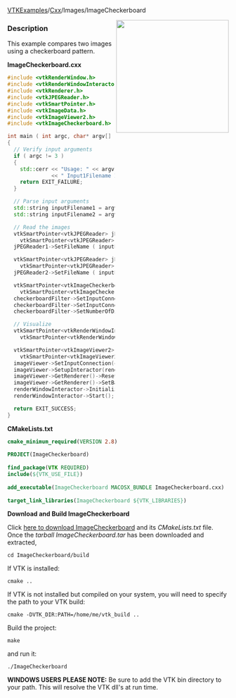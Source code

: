 [VTKExamples](/index/)/[Cxx](/Cxx)/Images/ImageCheckerboard

<img align="right" src="https://github.com/lorensen/VTKExamples/blob/gh-pages/Testing/Baseline/Images/TestImageCheckerboard.png?raw=true" width="256" />

### Description
This example compares two images using a checkerboard pattern.

**ImageCheckerboard.cxx**
```c++
#include <vtkRenderWindow.h>
#include <vtkRenderWindowInteractor.h>
#include <vtkRenderer.h>
#include <vtkJPEGReader.h>
#include <vtkSmartPointer.h>
#include <vtkImageData.h>
#include <vtkImageViewer2.h>
#include <vtkImageCheckerboard.h>

int main ( int argc, char* argv[] )
{
  // Verify input arguments
  if ( argc != 3 )
  {
    std::cerr << "Usage: " << argv[0]
              << " Input1Filename Input2Filename" << std::endl;
    return EXIT_FAILURE;
  }

  // Parse input arguments
  std::string inputFilename1 = argv[1];
  std::string inputFilename2 = argv[2];

  // Read the images
  vtkSmartPointer<vtkJPEGReader> jPEGReader1 =
    vtkSmartPointer<vtkJPEGReader>::New();
  jPEGReader1->SetFileName ( inputFilename1.c_str() );

  vtkSmartPointer<vtkJPEGReader> jPEGReader2 =
    vtkSmartPointer<vtkJPEGReader>::New();
  jPEGReader2->SetFileName ( inputFilename2.c_str() );

  vtkSmartPointer<vtkImageCheckerboard> checkerboardFilter =
    vtkSmartPointer<vtkImageCheckerboard>::New();
  checkerboardFilter->SetInputConnection(0, jPEGReader1->GetOutputPort());
  checkerboardFilter->SetInputConnection(1, jPEGReader2->GetOutputPort());
  checkerboardFilter->SetNumberOfDivisions(3,3,1);

  // Visualize
  vtkSmartPointer<vtkRenderWindowInteractor> renderWindowInteractor =
    vtkSmartPointer<vtkRenderWindowInteractor>::New();

  vtkSmartPointer<vtkImageViewer2> imageViewer =
    vtkSmartPointer<vtkImageViewer2>::New();
  imageViewer->SetInputConnection(checkerboardFilter->GetOutputPort());
  imageViewer->SetupInteractor(renderWindowInteractor);
  imageViewer->GetRenderer()->ResetCamera();
  imageViewer->GetRenderer()->SetBackground(1,0,0);
  renderWindowInteractor->Initialize();
  renderWindowInteractor->Start();

  return EXIT_SUCCESS;
}
```
**CMakeLists.txt**
```cmake
cmake_minimum_required(VERSION 2.8)
 
PROJECT(ImageCheckerboard)
 
find_package(VTK REQUIRED)
include(${VTK_USE_FILE})
 
add_executable(ImageCheckerboard MACOSX_BUNDLE ImageCheckerboard.cxx)
 
target_link_libraries(ImageCheckerboard ${VTK_LIBRARIES})
```

**Download and Build ImageCheckerboard**

Click [here to download ImageCheckerboard](https://github.com/lorensen/VTKWikiExamplesTarballs/raw/master/ImageCheckerboard.tar) and its *CMakeLists.txt* file.
Once the *tarball ImageCheckerboard.tar* has been downloaded and extracted,
```
cd ImageCheckerboard/build 
```
If VTK is installed:
```
cmake ..
```
If VTK is not installed but compiled on your system, you will need to specify the path to your VTK build:
```
cmake -DVTK_DIR:PATH=/home/me/vtk_build ..
```
Build the project:
```
make
```
and run it:
```
./ImageCheckerboard
```
**WINDOWS USERS PLEASE NOTE:** Be sure to add the VTK bin directory to your path. This will resolve the VTK dll's at run time.

